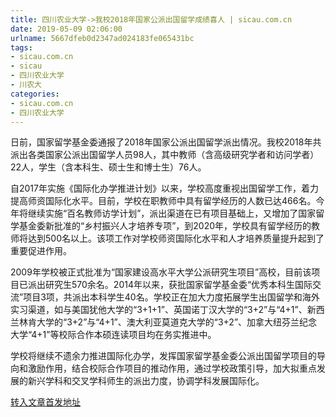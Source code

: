 ```yaml
---
title: 四川农业大学->我校2018年国家公派出国留学成绩喜人 | sicau.com.cn
date: 2019-05-09 02:06:00
urlname: 5667dfeb0d2347ad024183fe065431bc
tags: 
- sicau.com.cn
- sicau
- 四川农业大学
- 川农大
categories:
- sicau.com.cn
- 四川农业大学
---
```



日前，国家留学基金委通报了2018年国家公派出国留学派出情况。我校2018年共派出各类国家公派出国留学人员98人，其中教师（含高级研究学者和访问学者）22人，学生（含本科生、硕士生和博士生）76人。

自2017年实施《国际化办学推进计划》以来，学校高度重视出国留学工作，着力提高师资国际化水平。目前，学校在职教师中具有留学经历的人数已达466名。今年将继续实施“百名教师访学计划”，派出渠道在已有项目基础上，又增加了国家留学基金委新批准的“乡村振兴人才培养专项”，到2020年，学校具有留学经历的教师将达到500名以上。该项工作对学校师资国际化水平和人才培养质量提升起到了重要促进作用。

2009年学校被正式批准为“国家建设高水平大学公派研究生项目”高校，目前该项目已派出研究生570余名。2014年以来，获批国家留学基金委“优秀本科生国际交流”项目3项，共派出本科学生40名。学校正在加大力度拓展学生出国留学和海外实习渠道，如与美国犹他大学的“3+1+1”、英国诺丁汉大学的“3+2”与“4+1”、新西兰林肯大学的“3+2”与“4+1”、澳大利亚莫道克大学的“3+2”、加拿大纽芬兰纪念大学“4+1”等校际合作本硕连读项目均在务实推进中。

学校将继续不遗余力推进国际化办学，发挥国家留学基金委公派出国留学项目的导向和激励作用，结合校际合作项目的推动作用，通过学校政策引导，加大拟重点发展的新兴学科和交叉学科师生的派出力度，协调学科发展国际化。





[转入文章首发地址](https://news.sicau.edu.cn/info/1135/50839.htm)